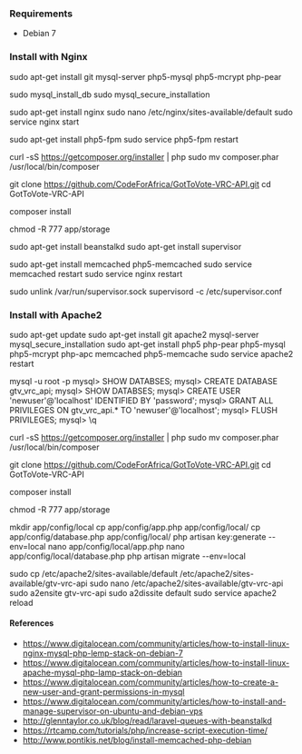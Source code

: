 ### Requirements

- Debian 7

### Install with Nginx

sudo apt-get install git mysql-server php5-mysql php5-mcrypt php-pear

sudo mysql_install_db
sudo mysql_secure_installation

sudo apt-get install nginx
sudo nano /etc/nginx/sites-available/default
sudo service nginx start


sudo apt-get install php5-fpm
sudo service php5-fpm restart

curl -sS https://getcomposer.org/installer | php
sudo mv composer.phar /usr/local/bin/composer

git clone https://github.com/CodeForAfrica/GotToVote-VRC-API.git
cd GotToVote-VRC-API

composer install

chmod -R 777 app/storage

sudo apt-get install beanstalkd
sudo apt-get install supervisor

sudo apt-get install memcached php5-memcached
sudo service memcached restart
sudo service nginx restart



sudo unlink /var/run/supervisor.sock
supervisord -c /etc/supervisor.conf


### Install with Apache2

sudo apt-get update
sudo apt-get install git apache2 mysql-server
mysql_secure_installation
sudo apt-get install php5 php-pear php5-mysql php5-mcrypt php-apc memcached php5-memcache
sudo service apache2 restart

mysql -u root -p
mysql> SHOW DATABSES;
mysql> CREATE DATABASE gtv_vrc_api;
mysql> SHOW DATABSES;
mysql> CREATE USER 'newuser'@'localhost' IDENTIFIED BY 'password';
mysql> GRANT ALL PRIVILEGES ON gtv_vrc_api.* TO 'newuser'@'localhost';
mysql> FLUSH PRIVILEGES;
mysql> \q

curl -sS https://getcomposer.org/installer | php
sudo mv composer.phar /usr/local/bin/composer

git clone https://github.com/CodeForAfrica/GotToVote-VRC-API.git
cd GotToVote-VRC-API

composer install

chmod -R 777 app/storage

mkdir app/config/local
cp app/config/app.php app/config/local/
cp app/config/database.php app/config/local/
php artisan key:generate --env=local
nano app/config/local/app.php
nano app/config/local/database.php
php artisan migrate --env=local

sudo cp /etc/apache2/sites-available/default /etc/apache2/sites-available/gtv-vrc-api
sudo nano /etc/apache2/sites-available/gtv-vrc-api
sudo a2ensite gtv-vrc-api
sudo a2dissite default
sudo service apache2 reload

#### References
- https://www.digitalocean.com/community/articles/how-to-install-linux-nginx-mysql-php-lemp-stack-on-debian-7
- https://www.digitalocean.com/community/articles/how-to-install-linux-apache-mysql-php-lamp-stack-on-debian
- https://www.digitalocean.com/community/articles/how-to-create-a-new-user-and-grant-permissions-in-mysql
- https://www.digitalocean.com/community/articles/how-to-install-and-manage-supervisor-on-ubuntu-and-debian-vps
- http://glenntaylor.co.uk/blog/read/laravel-queues-with-beanstalkd
- https://rtcamp.com/tutorials/php/increase-script-execution-time/
- http://www.pontikis.net/blog/install-memcached-php-debian

